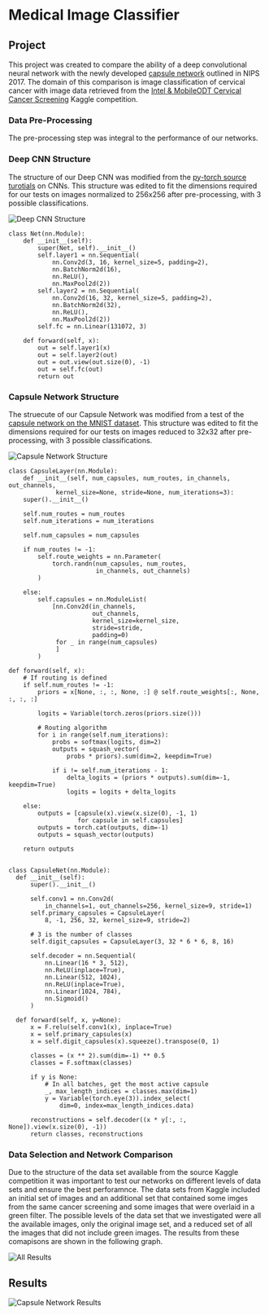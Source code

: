 # Medical Image Classifier

## Project 
This project was created to compare the ability of a deep convolutional neural network with the newly developed [capsule network](http://papers.nips.cc/paper/6975-dynamic-routing-between-capsules.pdf) outlined in NIPS 2017. The domain of this comparison is image classification of cervical cancer with image data retrieved from the [Intel & MobileODT Cervical Cancer Screening](https://www.kaggle.com/c/intel-mobileodt-cervical-cancer-screening) Kaggle competition.

### Data Pre-Processing 

The pre-processing step was integral to the performance of our networks. 

### Deep CNN Structure

The structure of our Deep CNN was modified from the [py-torch source turotials](https://github.com/yunjey/pytorch-tutorial/blob/master/tutorials/02-intermediate/convolutional_neural_network/main.py) on CNNs. 
This structure was edited to fit the dimensions required for our tests on images normalized to 256x256 after pre-processing, with 3 possible classifications.  

![Deep CNN Structure](https://i.imgur.com/pMZmyXL.png)

    class Net(nn.Module):
        def __init__(self):
            super(Net, self).__init__()
            self.layer1 = nn.Sequential(
                nn.Conv2d(3, 16, kernel_size=5, padding=2),
                nn.BatchNorm2d(16),
                nn.ReLU(),
                nn.MaxPool2d(2))
            self.layer2 = nn.Sequential(
                nn.Conv2d(16, 32, kernel_size=5, padding=2),
                nn.BatchNorm2d(32),
                nn.ReLU(),
                nn.MaxPool2d(2))
            self.fc = nn.Linear(131072, 3)
            
        def forward(self, x):
            out = self.layer1(x)
            out = self.layer2(out)
            out = out.view(out.size(0), -1)
            out = self.fc(out)
            return out

### Capsule Network Structure

The struecute of our Capsule Network was modified from a test of the [capsule network on the MNIST dataset](https://github.com/gram-ai/capsule-networks). 
This structure was edited to fit the dimensions required for our tests on images reduced to 32x32 after pre-processing, with 3 possible classifications.  

![Capsule Network Structure](https://i.imgur.com/7qcCQQI.png) 

    class CapsuleLayer(nn.Module):
        def __init__(self, num_capsules, num_routes, in_channels, out_channels,
                 kernel_size=None, stride=None, num_iterations=3):
        super().__init__()
    
        self.num_routes = num_routes
        self.num_iterations = num_iterations
    
        self.num_capsules = num_capsules
    
        if num_routes != -1:
            self.route_weights = nn.Parameter(
                torch.randn(num_capsules, num_routes,
                            in_channels, out_channels)
            )
    
        else:
            self.capsules = nn.ModuleList(
                [nn.Conv2d(in_channels,
                           out_channels,
                           kernel_size=kernel_size,
                           stride=stride,
                           padding=0)
                 for _ in range(num_capsules)
                 ]
            )
    
    def forward(self, x):
        # If routing is defined
        if self.num_routes != -1:
            priors = x[None, :, :, None, :] @ self.route_weights[:, None, :, :, :]
    
            logits = Variable(torch.zeros(priors.size()))
    
            # Routing algorithm
            for i in range(self.num_iterations):
                probs = softmax(logits, dim=2)
                outputs = squash_vector(
                    probs * priors).sum(dim=2, keepdim=True)
    
                if i != self.num_iterations - 1:
                    delta_logits = (priors * outputs).sum(dim=-1, keepdim=True)
                    logits = logits + delta_logits
    
        else:
            outputs = [capsule(x).view(x.size(0), -1, 1)
                       for capsule in self.capsules]
            outputs = torch.cat(outputs, dim=-1)
            outputs = squash_vector(outputs)
    
        return outputs
    
    
    class CapsuleNet(nn.Module):
      def __init__(self):
          super().__init__()
    
          self.conv1 = nn.Conv2d(
              in_channels=1, out_channels=256, kernel_size=9, stride=1)
          self.primary_capsules = CapsuleLayer(
              8, -1, 256, 32, kernel_size=9, stride=2)
    
          # 3 is the number of classes
          self.digit_capsules = CapsuleLayer(3, 32 * 6 * 6, 8, 16)
    
          self.decoder = nn.Sequential(
              nn.Linear(16 * 3, 512),
              nn.ReLU(inplace=True),
              nn.Linear(512, 1024),
              nn.ReLU(inplace=True),
              nn.Linear(1024, 784),
              nn.Sigmoid()
          )
    
      def forward(self, x, y=None):
          x = F.relu(self.conv1(x), inplace=True)
          x = self.primary_capsules(x)
          x = self.digit_capsules(x).squeeze().transpose(0, 1)
    
          classes = (x ** 2).sum(dim=-1) ** 0.5
          classes = F.softmax(classes)
    
          if y is None:
              # In all batches, get the most active capsule
              _, max_length_indices = classes.max(dim=1)
              y = Variable(torch.eye(3)).index_select(
                  dim=0, index=max_length_indices.data)
    
          reconstructions = self.decoder((x * y[:, :, None]).view(x.size(0), -1))
          return classes, reconstructions


### Data Selection and Network Comparison

Due to the structure of the data set available from the source Kaggle competition it was important to test our networks on different levels of data sets and ensure the best perforamnce. 
The data sets from Kaggle included an initial set of images and an additional set that contained some imges from the same cancer screening and some images that were overlaid in a green filter. 
The possible levels of the data set that we investigated were all the available images, only the original image set, and a reduced set of all the images that did not include green images. 
The results from these comapisons are shown in the following graph. 

![All Results](https://i.imgur.com/zMyAY8M.png)

## Results 

![Capsule Network Results](https://i.imgur.com/rjEJibM.png)
